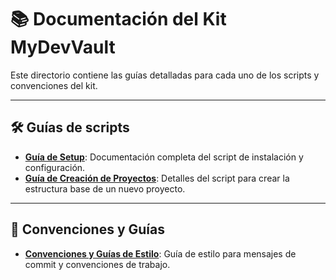 # 📚 Documentación del Kit MyDevVault

Este directorio contiene las guías detalladas para cada uno de los scripts y convenciones del kit.

---

## 🛠️ Guías de scripts

- [**Guía de Setup**](./setup.md): Documentación completa del script de instalación y configuración.
- [**Guía de Creación de Proyectos**](./crear_proyecto.md): Detalles del script para crear la estructura base de un nuevo proyecto.

---

## 🧾 Convenciones y Guías

- [**Convenciones y Guías de Estilo**](./convenciones.md): Guía de estilo para mensajes de commit y convenciones de trabajo.
